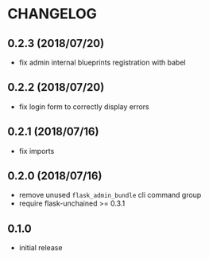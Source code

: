 # CHANGELOG

## 0.2.3 (2018/07/20)

* fix admin internal blueprints registration with babel

## 0.2.2 (2018/07/20)

* fix login form to correctly display errors

## 0.2.1 (2018/07/16)

* fix imports

## 0.2.0 (2018/07/16)

* remove unused `flask_admin_bundle` cli command group
* require flask-unchained >= 0.3.1

## 0.1.0

* initial release
